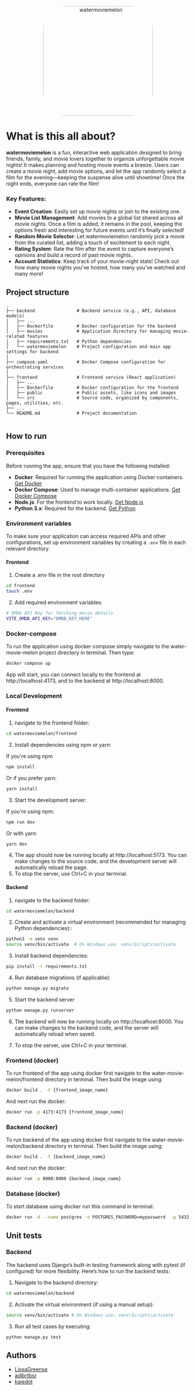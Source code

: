 <p align="center">
<img alt="watermoviemelon" style="border-radius: 20%" height="300" src="https://i.ibb.co/xz57Dns/Untitled-design.png" width="300"/>
</p>

# What is this all about?

**watermoviemelon** is a fun, interactive web application designed to bring friends, family, and movie lovers together
to organize unforgettable movie nights! It makes planning and hosting movie events a breeze. Users can create a movie
night, add movie options, and let the app randomly select a film for the evening—keeping the suspense alive until
showtime! Once the night ends, everyone can rate the film!

### Key Features:

- **Event Creation**: Easily set up movie nights or join to the existing one.
- **Movie List Management**: Add movies to a global list shared across all movie nights. Once a film is added, it
  remains in the pool, keeping the options fresh and interesting for future events until it’s finally selected!
- **Random Movie Selector**: Let watermoviemelon randomly pick a movie from the curated list, adding a touch of
  excitement
  to each night.
- **Rating System**: Rate the film after the event to capture everyone’s opinions and build a record of past movie
  nights.
- **Account Statistics**: Keep track of your movie-night stats! Check out how many movie nights you’ve hosted, how many
  you've watched and many more!

## Project structure

```
.
├── backend                # Backend service (e.g., API, database models)
│   ├── ...            
│   ├── Dockerfile         # Docker configuration for the backend
│   ├── movies             # Application directory for managing movie-related features
│   ├── requirements.txt   # Python dependencies
│   └── watermoviemelon    # Project configuration and main app settings for backend
│
├── compose.yaml           # Docker Compose configuration for orchestrating services
│
├── frontend               # Frontend service (React application)
│   ├── ...               
│   ├── Dockerfile         # Docker configuration for the frontend   
│   ├── public             # Public assets, like icons and images
│   └── src                # Source code, organized by components, pages, utilities, etc.
├── ...                
└── README.md              # Project documentation


```

## How to run

### Prerequisites

Before running the app, ensure that you have the following installed:

- **Docker**: Required for running the application using Docker
  containers. [Get Docker](https://docs.docker.com/engine/install/)
- **Docker Compose**: Used to manage multi-container
  applications. [Get Docker Compose](https://docs.docker.com/compose/install/)
- **Node.js**: For the frontend to work locally. [Get Node.js](https://nodejs.org/en/download/package-manager)
- **Python 3.x**: Required for the backend. [Get Python](https://www.python.org/downloads/)

### Environment variables

To make sure your application can access required APIs and other configurations, set up environment variables by
creating a `.env` file in each relevant directory.

#### Frontend

1. Create a .env file in the root directory

```bash
cd frontend
touch .env
```

2. Add required environment variables:

```bash
# OMDb API Key for fetching movie details
VITE_OMDB_API_KEY="OMDB_KEY_HERE"
```

### Docker-compose

To run the application using docker compose simply navigate to the water-movie-melon project directory in terminal.
Then type:

```bash
docker compose up
```

App will start, you can connect locally to the frontend at http://localhost:4173, and to the backend at http://localhost:8000.


### Local Development

#### Frontend

1. navigate to the frontend folder:

```bash
cd watermoviemelon/frontend
```

2. Install dependencies using npm or yarn:

If you're using npm

```bash
npm install
```

Or if you prefer yarn:

```bash
yarn install
```

3. Start the development server:

If you're using npm:

```bash
npm run dev
```

Or with yarn:

```bash
yarn dev
```

4. The app should now be running locally at http://localhost:5173. You can make changes to the source code, and the
   development server will automatically reload the page.
5. To stop the server, use Ctrl+C in your terminal.

#### Backend

1. navigate to the backend folder:

```bash
cd watermoviemelon/backend
```

2. Create and activate a virtual environment (recommended for managing Python dependencies)::

```bash
python3 -m venv venv
source venv/bin/activate  # On Windows use: venv\Scripts\activate
```

3. Install backend dependencies:

```bash
pip install -r requirements.txt
```

4. Run database migrations (if applicable):

```bash
python manage.py migrate
```

5. Start the backend server

```bash
python manage.py runserver
```

6. The backend will now be running locally on http://localhost:8000. You can make changes to the backend code, and the
   server will automatically reload when saved.

7. To stop the server, use Ctrl+C in your terminal.

### Frontend (docker)

To run frontend of the app using docker first navigate to the water-movie-melon/frontend directory in terminal.
Then build the image using:

```bash
docker build . -t {frontend_image_name}
```
And next run the docker:

```bash
docker run -p 4173:4173 {frontend_image_name}
```

### Backend (docker)

To run backend of the app using docker first navigate to the water-movie-melon/backend directory in terminal.
Then build the image using:

```bash
docker build . -t {backend_image_name}
```
And next run the docker:

```bash
docker run -p 8000:8000 {backend_image_name}
```

### Database (docker)
To start database using docker run this command in terminal:

```bash
docker run -d --name postgres -e POSTGRES_PASSWORD=mypassword  -p 5432:5432 postgres
```

## Unit tests

### Backend

The backend uses Django’s built-in testing framework along with pytest (if configured) for more flexibility. Here’s how
to run the backend tests:

1. Navigate to the backend directory:

```bash
cd watermoviemelon/backend
```

2. Activate the virtual environment (if using a manual setup):

```bash
source venv/bin/activate # On Windows use: venv\Scripts\activate
```

3. Run all test cases by executing:

```bash
python manage.py test
```

## Authors

- [LissaGreense](https://github.com/LissaGreense)
- [adlbrtbsr](https://github.com/adlbrtbsr)
- [kajedot](https://github.com/kajedot)
